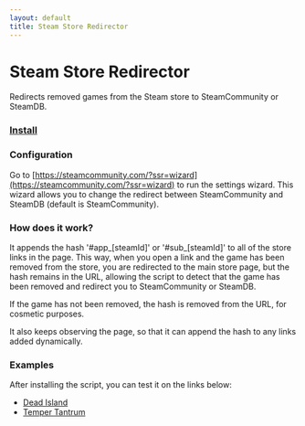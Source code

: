 ```yaml
---
layout: default
title: Steam Store Redirector
---
```


# Steam Store Redirector

Redirects removed games from the Steam store to SteamCommunity or SteamDB.

### [Install](https://greasyfork.org/en/scripts/405873-steam-store-redirector)

### Configuration

Go to [https://steamcommunity.com/?ssr=wizard](https://steamcommunity.com/?ssr=wizard) to run the settings wizard. This wizard allows you to change the redirect between SteamCommunity and SteamDB (default is SteamCommunity).

### How does it work?

It appends the hash '#app\_[steamId]' or '#sub\_[steamId]' to all of the store links in the page. This way, when you open a link and the game has been removed from the store, you are redirected to the main store page, but the hash remains in the URL, allowing the script to detect that the game has been removed and redirect you to SteamCommunity or SteamDB.

If the game has not been removed, the hash is removed from the URL, for cosmetic purposes.

It also keeps observing the page, so that it can append the hash to any links added dynamically.

### Examples

After installing the script, you can test it on the links below:

- [Dead Island](http://store.steampowered.com/app/91310)
- [Temper Tantrum](http://store.steampowered.com/app/373110)
